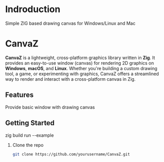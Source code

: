 # Indroduction
Simple ZIG based drawing canvas for Windows/Linux and Mac 


# CanvaZ

**CanvaZ** is a lightweight, cross-platform graphics library written in **Zig**. It provides an easy-to-use window (canvas) for rendering 2D graphics on **Windows**, **macOS**, and **Linux**. Whether you're building a custom drawing tool, a game, or experimenting with graphics, CanvaZ offers a streamlined way to render and interact with a cross-platform canvas in Zig.

## Features
Provide basic window with drawing canvas


## Getting Started

zig build run --example


1. Clone the repo
   ```bash
   git clone https://github.com/yourusername/CanvaZ.git
